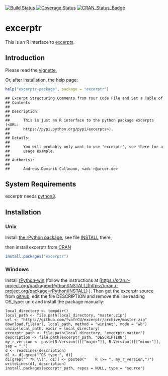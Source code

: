 <!-- README.md is generated from README.Rmd. Please edit that file -->
[![Build Status](https://travis-ci.org/fvafrCU/excerptr.svg?branch=master)](https://travis-ci.org/fvafrCU/excerptr)
[![Coverage Status](https://codecov.io/github/fvafrCU/excerptr/coverage.svg?branch=master)](https://codecov.io/github/fvafrCU/excerptr?branch=master)
[![CRAN_Status_Badge](http://www.r-pkg.org/badges/version/excerptr)](https://cran.r-project.org/package=excerptr)

# excerptr
This is an R interface to [excerpts](https://pypi.python.org/pypi/excerpts).

## Introduction

Please read the [vignette.](http://htmlpreview.github.io/?https://github.com/fvafrCU/excerptr/blob/master/inst/doc/excerptr_Introduction.html)

<!-- vignette. Either [the version on github](http://htmlpreview.github.io/?https://github.com/fvafrCU/excerptr/blob/master/inst/doc/excerptr_Introduction.html)
or [the one released on cran](https://cran.r-project.org/packages=excerptr/vignettes/excerptr_Introduction.html). -->

Or, after installation, the help page:

```r
help("excerptr-package", package = "excerptr")
```

```
## Excerpt Structuring Comments from Your Code File and Set a Table of
## Contents
## 
## Description:
## 
##      This is just an R interface to the python package excerpts (<URL:
##      https://pypi.python.org/pypi/excerpts>).
## 
## Details:
## 
##      You will probably only want to use 'excerptr', see there for a
##      usage example.
## 
## Author(s):
## 
##      Andreas Dominik Cullmann, <adc-r@arcor.de>
```

## System Requirements
excerptr needs [python3](https://www.python.org/download/releases/3.0/).

## Installation

### Unix
Install [the rPython package](https://cran.r-project.org/package=rPython), see 
file [INSTALL](https://cran.r-project.org/package=rPython/INSTALL) there,
<!-- then install excerptr from [CRAN](https://cran.r-project.org/package=excerptr) -->
then install excerptr from [CRAN](https://cran.r-project.org/)

```r
install.packages("excerptr")
```

### Windows
Install [rPython-win](https://github.com/cjgb/rPython-win)
(follow the instructions at 
[https://cran.r-project.org/package=rPython/INSTALL](https://cran.r-project.org/package=rPython/INSTALL)
).
Then get the excerptr source
from [github](https://github.com/fvafrCU/excerptr), edit the file DESCRIPTION and remove the line reading
    OS_type: unix
and install the package manually:

```
local_directory <- tempdir()
local_path <- file.path(local_directory, "master.zip")
url <- "https://github.com/fvafrCU/excerptr/archive/master.zip"
download.file(url, local_path, method = "wininet", mode = "wb")
unzip(local_path, exdir = local_directory)
excerptr_path <- file.path(local_directory, "excerptr-master")
description <- file.path(excerptr_path, "DESCRIPTION")
my_r_version <- paste(R.Version()[["major"]], R.Version()[["minor"]], sep = ".")
d <- readLines(description)
d1 <- d[-grep("^OS_type:", d)]
d1[grep("^ *R \\(", d1)] <- paste0("    R (>= ", my_r_version,")")
writeLines(d1, description)
install.packages(excerptr_path, repos = NULL, type = "source")
```
